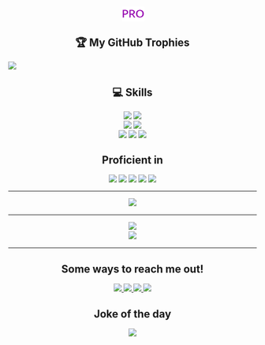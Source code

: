 <p align="center">
&nbsp;<img src ="https://raw.githubusercontent.com/acervenky/animated-github-badges/master/assets/pro.gif" height="30px" width="45px" align="center"></img>
</p>

<h2 align="center">🏆 My GitHub Trophies</h2>
<img src="https://github-profile-trophy.vercel.app/?username=akashrajput25&theme=dracula" width="780" />

<h2 align="center">💻 Skills</h2> 

<p align="center">
 
<img src="https://img.shields.io/badge/Editor-Visual_Studio_Code-informational?style=flat&logo=visual-studio-code&logoColor=3BB9FF&color=3090C7">
<img src="https://img.shields.io/badge/Program-Python-informational?style=flat&logo=python&logoColor=bafc03&color=03dbfc">
<br>
<img src="https://img.shields.io/badge/Program-JavaScript-informational?style=flat&logo=javascript&logoColor=bafc03&color=ad03fc">
<img src="https://img.shields.io/badge/Program-Java-informational?style=flat&logo=java&logoColor=bafc03&color=fc0377">
<br>
<img src="https://img.shields.io/badge/Program-C-informational?style=flat&logo=C&logoColor=bafc03&color=fc6f03">
<img src="https://img.shields.io/badge/Web-HTML5-informational?style=flat&logo=HTML5&logoColor=bafc03&color=fc6f03">
<img src="https://img.shields.io/badge/Web-CSS3-informational?style=flat&logo=CSS3&logoColor=bafc03&color=fc6f03">

</p>
<h2 align="center">Proficient in</h2> 

<!-- TODO: Make technologies links takes you to repositories -->
<p align="center">
<img src="https://img.shields.io/badge/-Python-61DBFB?style=for-the-badge&labelColor=black&logo=python&logoColor=61DBFB">
<img src="https://img.shields.io/badge/-Java-F0DB4F?style=for-the-badge&labelColor=black&logo=java&logoColor=F0DB4F">
<img src="https://img.shields.io/badge/-C-007acc?style=for-the-badge&labelColor=black&logo=c&logoColor=007acc">
<img src="https://img.shields.io/badge/-HTML5-c0c0c0?style=for-the-badge&labelColor=black&logo=HTML5&logoColor=c0c0c0">
<img src="https://img.shields.io/badge/-CSS3-0fffff?style=for-the-badge&labelColor=black&logo=css3&logoColor=0fffff">
</p>
<hr>
 
<p align="center">
<img src="https://gpvc.arturio.dev/akashrajput25">
</p>
<hr>
<p align="center">
  <img src="https://github-readme-stats.vercel.app/api?username=akashrajput25&show_icons=true&card_width=240&bg_color=90,cccccc,ffffff">
 <br>
  <img src="https://github-readme-stats.vercel.app/api/top-langs/?username=akashrajput25&layout=compact&card_width=300&card_height=150&bg_color=90,cccccc,ffffff">
</p>
<hr>

<h2 align="center"> Some ways to reach me out! </h2>
<p align="center">
<a href="https://twitter.com/Akashku45066941"><img src="https://img.shields.io/badge/-@Akash_Rajput-1ca0f1?style=flat&labelColor=1ca0f1&logo=twitter&logoColor=white&link=https://twitter.com/Akashku45066941">
</a>
<a href="https://www.linkedin.com/in/akashkumarsingh001/">
<img src="https://img.shields.io/badge/-Akash_Kumar_Singh-0000d8?style=flat&labelColor=0000d8&logo=linkedin&logoColor=white"> 
</a>
<a href="https://instagram.com/a.kash.raj.put">
<img src="https://img.shields.io/badge/-@a.kash.raj.put-e84393?style=flat&labelColor=e84393&logo=instagram&logoColor=white"> 
</a>
<a href="mailto:akash250799@gmail.com">
<img src="https://img.shields.io/badge/-Akash_Kumar_Singh-c0392b?style=flat&labelColor=c0392b&logo=gmail&logoColor=white">
</a>
</p>
<h2 align="center">Joke of the day</h2>
<p align="center"><img src="https://readme-jokes.vercel.app/api"/></p>
